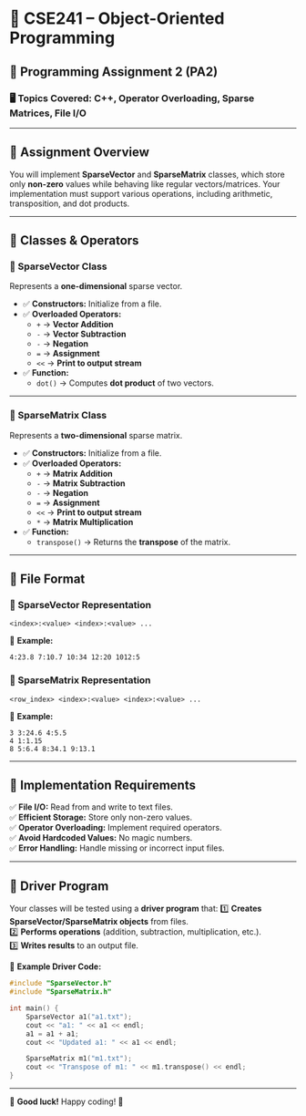 # 📌 CSE241 – Object-Oriented Programming  
## 📝 Programming Assignment 2 (PA2)

### 🖥️ **Topics Covered:** C++, Operator Overloading, Sparse Matrices, File I/O  

---

## 📌 **Assignment Overview**
You will implement **SparseVector** and **SparseMatrix** classes, which store only **non-zero** values while behaving like regular vectors/matrices. Your implementation must support various operations, including arithmetic, transposition, and dot products.

---

## 📂 **Classes & Operators**
### **🔹 SparseVector Class**
Represents a **one-dimensional** sparse vector.

- ✅ **Constructors:** Initialize from a file.
- ✅ **Overloaded Operators:**
  - `+` → **Vector Addition**
  - `-` → **Vector Subtraction**
  - `-` → **Negation**
  - `=` → **Assignment**
  - `<<` → **Print to output stream**
- ✅ **Function:**
  - `dot()` → Computes **dot product** of two vectors.

---

### **🔹 SparseMatrix Class**
Represents a **two-dimensional** sparse matrix.

- ✅ **Constructors:** Initialize from a file.
- ✅ **Overloaded Operators:**
  - `+` → **Matrix Addition**
  - `-` → **Matrix Subtraction**
  - `-` → **Negation**
  - `=` → **Assignment**
  - `<<` → **Print to output stream**
  - `*` → **Matrix Multiplication**
- ✅ **Function:**
  - `transpose()` → Returns the **transpose** of the matrix.

---

## 🎯 **File Format**
### **📌 SparseVector Representation**
```
<index>:<value> <index>:<value> ...
```
📌 **Example:**
```
4:23.8 7:10.7 10:34 12:20 1012:5
```

### **📌 SparseMatrix Representation**
```
<row_index> <index>:<value> <index>:<value> ...
```
📌 **Example:**
```
3 3:24.6 4:5.5  
4 1:1.15  
8 5:6.4 8:34.1 9:13.1  
```

---

## 🔧 **Implementation Requirements**
✅ **File I/O:** Read from and write to text files.  
✅ **Efficient Storage:** Store only non-zero values.  
✅ **Operator Overloading:** Implement required operators.  
✅ **Avoid Hardcoded Values:** No magic numbers.  
✅ **Error Handling:** Handle missing or incorrect input files.  

---

## 🚀 **Driver Program**
Your classes will be tested using a **driver program** that:
1️⃣ **Creates SparseVector/SparseMatrix objects** from files.  
2️⃣ **Performs operations** (addition, subtraction, multiplication, etc.).  
3️⃣ **Writes results** to an output file.  

📌 **Example Driver Code:**
```cpp
#include "SparseVector.h"
#include "SparseMatrix.h"

int main() {
    SparseVector a1("a1.txt");
    cout << "a1: " << a1 << endl;
    a1 = a1 + a1;
    cout << "Updated a1: " << a1 << endl;

    SparseMatrix m1("m1.txt");
    cout << "Transpose of m1: " << m1.transpose() << endl;
}
```

---

🚀 **Good luck!** Happy coding! 🎯  
